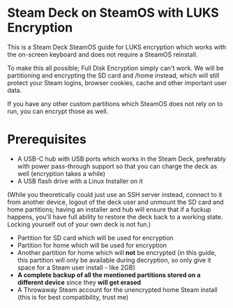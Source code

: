 # Steam Deck on SteamOS with LUKS Encryption
This is a Steam Deck SteamOS guide for LUKS encryption which works with the on-screen keyboard and does not require a SteamOS reinstall. 

To make this all possible; Full Disk Encryption simply can't work. We will be partitioning and encrypting the SD card and /home instead, which will still protect your Steam logins, browser cookies, cache and other important user data. 

If you have any other custom partitions which SteamOS does not rely on to run, you can encrypt those as well.

# Prerequisites
* A USB-C hub with USB ports which works in the Steam Deck, preferably with power pass-through support so that you can charge the deck as well (encryption takes a while)
* A USB flash drive with a Linux Installer on it

(While you theoretically could just use an SSH server instead, connect to it from another device, logout of the deck user and unmount the SD card and home partitions; having an installer and hub will ensure that if a fuckup happens, you'll have full ability to restore the deck back to a working state. Locking yourself out of your own deck is not fun.)

* Partition for SD card which will be used for encryption
* Partition for home which will be used for encryption
* Another partition for home which will **not** be encrypted (in this guide, this partition will only be available during decryption, so only give it space for a Steam user install - like 2GB)
* **A complete backup of all the mentioned partitions stored on a different device** since they **will get erased**
* A Throwaway Steam account for the unencrypted home Steam install (this is for best compatibility, trust me)
